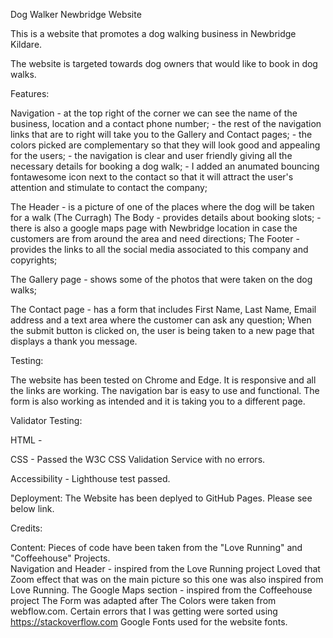 Dog Walker Newbridge Website

This is a website that promotes a dog walking business in Newbridge Kildare.

The website is targeted towards dog owners that would like to book in dog walks. 


Features:

Navigation - at the top right of the corner we can see the name of the business, location and a contact phone number;
           - the rest of the navigation links that are to right will take you to the Gallery and Contact pages; 
           - the colors picked are complementary so that they will look good and appealing for the users;
           - the navigation is clear and user friendly giving all the necessary details for booking a dog walk;
           - I added an anumated bouncing fontawesome icon next to the contact so that it will attract the user's attention and stimulate to contact the company;

The Header - is a picture of one of the places where the dog will be taken for a walk (The Curragh)
The Body   - provides details about booking slots;
           - there is also a google maps page with Newbridge location in case the customers are from around the area and need directions;
The Footer - provides the links to all the social media associated to this company and copyrights; 

The Gallery page - shows some of the photos that were taken on the dog walks;

The Contact page - has a form that includes First Name, Last Name, Email address and a text area where the customer can ask any question; When the submit button is clicked on, the user is being taken to a new page that displays a thank you message. 


Testing:

The website has been tested on Chrome and Edge. It is responsive and all the links are working. 
The navigation bar is easy to use and functional. 
The form is also working as intended and it is taking you to a different page. 


Validator Testing:

HTML - 

CSS - Passed the W3C CSS Validation Service with no errors. 

Accessibility - Lighthouse test passed. 


Deployment:
The Website has been deplyed to GitHub Pages. Please see below link. 



Credits:


Content:
Pieces of code have been taken from the "Love Running" and "Coffeehouse" Projects.  
      Navigation and Header - inspired from the Love Running project
      Loved that Zoom effect that was on the main picture so this one was also inspired from Love Running.
      The Google Maps section - inspired from the Coffeehouse project
      The Form was adapted after 
      The Colors were taken from webflow.com.
      Certain errors that I was getting were sorted using https://stackoverflow.com
      Google Fonts used for the website fonts. 


